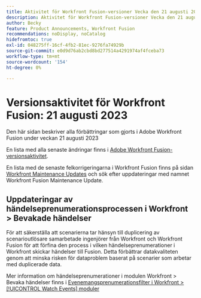 ```yaml
---
title: Aktivitet för Workfront Fusion-versioner Vecka den 21 augusti 2023
description: Aktivitet för Workfront Fusion-versioner Vecka den 21 augusti 2023
author: Becky
feature: Product Announcements, Workfront Fusion
recommendations: noDisplay, noCatalog
hidefromtoc: true
exl-id: 048275ff-16cf-4fb2-81ec-9276fa74929b
source-git-commit: e0d9d76ab2cbd8bd277514a4291974af4fceba73
workflow-type: tm+mt
source-wordcount: '154'
ht-degree: 0%

---
```


# Versionsaktivitet för Workfront Fusion: 21 augusti 2023

Den här sidan beskriver alla förbättringar som gjorts i Adobe Workfront Fusion under veckan
21 augusti 2023

En lista med alla senaste ändringar finns i [Adobe Workfront Fusion-versionsaktivitet](/help/workfront-fusion/fusion-product-releases/fusion-release-activity.md).

En lista med de senaste felkorrigeringarna i Workfront Fusion finns på sidan [Workfront Maintenance Updates](https://experienceleague.adobe.com/docs/workfront-known-issues/releases/current-updates.html) och sök efter uppdateringar med namnet Workfront Fusion Maintenance Update.

## Uppdateringar av händelseprenumerationsprocessen i Workfront > Bevakade händelser

För att säkerställa att scenarierna tar hänsyn till duplicering av scenarioutlösare samarbetade ingenjörer från Workfront och Workfront Fusion för att förfina den process i vilken händelseprenumerationer i Workfront skickar händelser till Fusion. Detta förbättrar datakvaliteten genom att minska risken för dataproblem baserat på scenarier som arbetar med duplicerade data.

Mer information om händelseprenumerationer i modulen Workfront > Bevaka händelser finns i [Evenemangsprenumerationsfilter i Workfront > [!UICONTROL Watch Events] moduler](/help/workfront-fusion/references/apps-and-modules/adobe-connectors/workfront-modules.md#event-subscription-filters-in-the-workfront--watch-events-modules)
